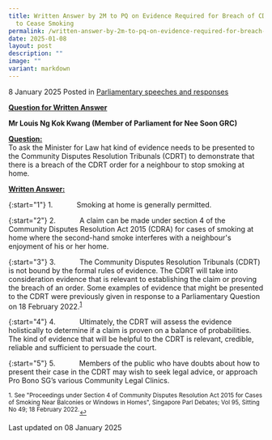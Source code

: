 ```yaml
---
title: Written Answer by 2M to PQ on Evidence Required for Breach of CDRT Order
  to Cease Smoking
permalink: /written-answer-by-2m-to-pq-on-evidence-required-for-breach-of-cdrt-order-to-cease-smoking/
date: 2025-01-08
layout: post
description: ""
image: ""
variant: markdown
---
```

8 January 2025 Posted in [Parliamentary speeches and responses](/news/parliamentary-speeches) 

<b><u>Question for Written Answer</u></b>

<b>Mr Louis Ng Kok Kwang (Member of Parliament for Nee Soon GRC)</b>

<b><u>Question:</u></b>
<br>To ask the Minister for Law hat kind of evidence needs to be presented to the Community Disputes Resolution Tribunals (CDRT) to demonstrate that there is a breach of the CDRT order for a neighbour to stop smoking at home.

<b><u>Written Answer:</u></b>

{:start="1"}
1.&nbsp;&nbsp;&nbsp;&nbsp;&nbsp;&nbsp;&nbsp;&nbsp;&nbsp;&nbsp;&nbsp; Smoking at home is generally permitted.

{:start="2"}
2.&nbsp;&nbsp;&nbsp;&nbsp;&nbsp;&nbsp;&nbsp;&nbsp;&nbsp;&nbsp;&nbsp; A claim can be made under section 4 of the Community Disputes Resolution Act 2015 (CDRA) for cases of smoking at home where the second-hand smoke interferes with a neighbour's enjoyment of his or her home.

{:start="3"}
3.&nbsp;&nbsp;&nbsp;&nbsp;&nbsp;&nbsp;&nbsp;&nbsp;&nbsp;&nbsp;&nbsp; The Community Disputes Resolution Tribunals (CDRT) is not bound by the formal rules of evidence. The CDRT will take into consideration evidence that is relevant to establishing the claim or proving the breach of an order. Some examples of evidence that might be presented to the CDRT were previously given in response to a Parliamentary Question on 18 February 2022.<sup><a href="#fn1" id="ref1">1</a></sup> 

{:start="4"}
4.&nbsp;&nbsp;&nbsp;&nbsp;&nbsp;&nbsp;&nbsp;&nbsp;&nbsp;&nbsp;&nbsp; Ultimately, the CDRT will assess the evidence holistically to determine if a claim is proven on a balance of probabilities. The kind of evidence that will be helpful to the CDRT is relevant, credible, reliable and sufficient to persuade the court.

{:start="5"}
5.&nbsp;&nbsp;&nbsp;&nbsp;&nbsp;&nbsp;&nbsp;&nbsp;&nbsp;&nbsp;&nbsp; Members of the public who have doubts about how to present their case in the CDRT may wish to seek legal advice, or approach Pro Bono SG’s various Community Legal Clinics.

<p><sup id="fn1">1. See "Proceedings under Section 4 of Community Disputes Resolution Act 2015 for Cases of Smoking Near
Balconies or Windows in Homes", Singapore Parl Debates; Vol 95, Sitting No 49; 18 February 2022.</sup><a href="#ref1" title="Jump back to footnote 1 in the text." style="font-size: 12px">↩</a></p>

<p></p><p></p><p class="right-side-updated">Last updated on 08 January 2025</p>